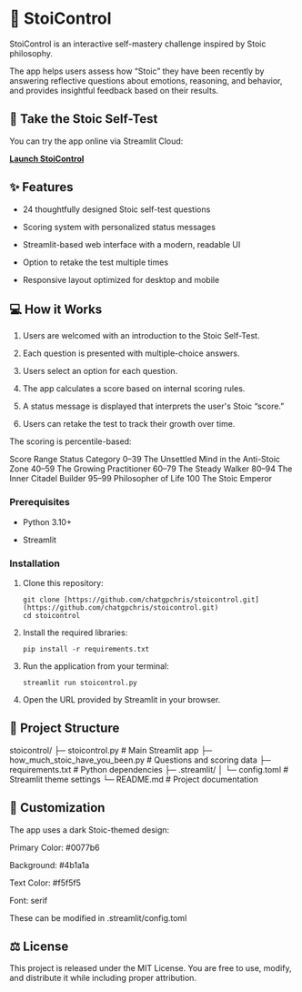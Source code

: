 # 🦅 StoiControl

StoiControl is an interactive self-mastery challenge inspired by Stoic philosophy. 

The app helps users assess how “Stoic” they have been recently by answering reflective questions about emotions, reasoning, and behavior, and provides insightful feedback based on their results.

## 🚀 Take the Stoic Self-Test

You can try the app online via Streamlit Cloud:  

[**Launch StoiControl**](to_be_updated)

## ✨ Features

- 24 thoughtfully designed Stoic self-test questions

- Scoring system with personalized status messages

- Streamlit-based web interface with a modern, readable UI

- Option to retake the test multiple times

- Responsive layout optimized for desktop and mobile


## 💻 How it Works

1. Users are welcomed with an introduction to the Stoic Self-Test.

2. Each question is presented with multiple-choice answers.

3. Users select an option for each question.

4. The app calculates a score based on internal scoring rules.

5. A status message is displayed that interprets the user's Stoic “score.”

6. Users can retake the test to track their growth over time.

The scoring is percentile-based:

Score Range	      Status Category
0–39	            The Unsettled Mind in the Anti-Stoic Zone
40–59	            The Growing Practitioner
60–79	            The Steady Walker
80–94	            The Inner Citadel Builder
95–99	            Philosopher of Life
100	              The Stoic Emperor

### Prerequisites

* Python 3.10+

* Streamlit

### Installation

1.  Clone this repository:

    ```
    git clone [https://github.com/chatgpchris/stoicontrol.git](https://github.com/chatgpchris/stoicontrol.git)
    cd stoicontrol
    ```

2.  Install the required libraries:

    ```
    pip install -r requirements.txt
    ```

3.  Run the application from your terminal:

    ```
    streamlit run stoicontrol.py
    ```
    
4.  Open the URL provided by Streamlit in your browser.


## 📁 Project Structure

stoicontrol/
├─ stoicontrol.py                 # Main Streamlit app
├─ how_much_stoic_have_you_been.py  # Questions and scoring data
├─ requirements.txt               # Python dependencies
├─ .streamlit/
│   └─ config.toml                # Streamlit theme settings
└─ README.md                      # Project documentation


## 🎨 Customization

The app uses a dark Stoic-themed design:

Primary Color: #0077b6

Background: #4b1a1a

Text Color: #f5f5f5

Font: serif

These can be modified in .streamlit/config.toml


## ⚖️ License

This project is released under the MIT License. You are free to use, modify, and distribute it while including proper attribution.
